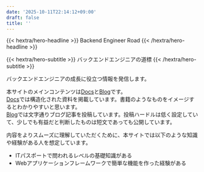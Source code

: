 ```yaml
---
date: '2025-10-11T22:14:12+09:00'
draft: false
title: ''
---
```


{{< hextra/hero-headline >}}
  Backend Engineer Road
{{< /hextra/hero-headline >}}

{{< hextra/hero-subtitle >}}
  バックエンドエンジニアの道標
{{< /hextra/hero-subtitle >}}

バックエンドエンジニアの成長に役立つ情報を発信します。

本サイトのメインコンテンツは[Docs](/docs)と[Blog](/blog)です。  
[Docs](/docs)では構造化された資料を掲載しています。書籍のようなものをイメージするとわかりやすいと思います。  
[Blog](/blog)では文字通りブログ記事を投稿しています。投稿ハードルは低く設定していて、少しでも有益だと判断したものは短文であっても公開しています。

内容をよりスムーズに理解していただくために、本サイトでは以下のような知識や経験がある人を想定しています。

- ITパスポートで問われるレベルの基礎知識がある
- Webアプリケーションフレームワークで簡単な機能を作った経験がある
